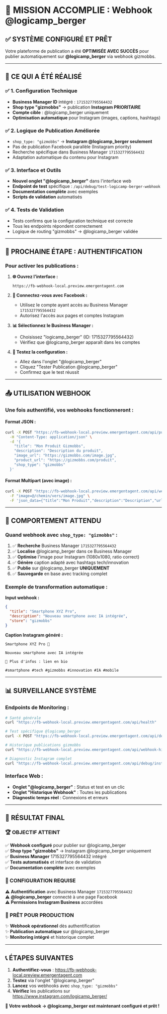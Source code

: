 # 🎯 MISSION ACCOMPLIE : Webhook @logicamp_berger

## ✅ SYSTÈME CONFIGURÉ ET PRÊT

Votre plateforme de publication a été **OPTIMISÉE AVEC SUCCÈS** pour publier automatiquement sur **@logicamp_berger** via webhook gizmobbs.

---

## 🚀 CE QUI A ÉTÉ RÉALISÉ

### ✅ **1. Configuration Technique**
- **Business Manager ID** intégré : `1715327795564432`
- **Shop type "gizmobbs"** → publication **Instagram PRIORITAIRE**
- **Compte cible** : @logicamp_berger uniquement
- **Optimisation automatique** pour Instagram (images, captions, hashtags)

### ✅ **2. Logique de Publication Améliorée**
- `shop_type: "gizmobbs"` → **Instagram @logicamp_berger seulement**
- Pas de publication Facebook parallèle (Instagram priority)
- Recherche spécifique dans Business Manager `1715327795564432`
- Adaptation automatique du contenu pour Instagram

### ✅ **3. Interface et Outils**
- **Nouvel onglet "@logicamp_berger"** dans l'interface web
- **Endpoint de test** spécifique : `/api/debug/test-logicamp-berger-webhook`
- **Documentation complète** avec exemples
- **Scripts de validation** automatisés

### ✅ **4. Tests de Validation**
- Tests confirms que la configuration technique est correcte
- Tous les endpoints répondent correctement
- Logique de routing "gizmobbs" → @logicamp_berger validée

---

## 🔐 PROCHAINE ÉTAPE : AUTHENTIFICATION

### **Pour activer les publications :**

1. **🌐 Ouvrez l'interface :**
   ```
   https://fb-webhook-local.preview.emergentagent.com
   ```

2. **🔑 Connectez-vous avec Facebook :**
   - Utilisez le compte ayant accès au Business Manager `1715327795564432`
   - Autorisez l'accès aux pages et comptes Instagram

3. **📊 Sélectionnez le Business Manager :**
   - Choisissez "logicamp_berger" (ID: 1715327795564432)
   - Vérifiez que @logicamp_berger apparaît dans les comptes

4. **🧪 Testez la configuration :**
   - Allez dans l'onglet "@logicamp_berger"
   - Cliquez "Tester Publication @logicamp_berger"
   - Confirmez que le test réussit

---

## 📤 UTILISATION WEBHOOK

### **Une fois authentifié, vos webhooks fonctionneront :**

#### **Format JSON :**
```bash
curl -X POST "https://fb-webhook-local.preview.emergentagent.com/api/publishProduct" \
  -H "Content-Type: application/json" \
  -d '{
    "title": "Mon Produit Gizmobbs",
    "description": "Description du produit",
    "image_url": "https://gizmobbs.com/image.jpg",
    "product_url": "https://gizmobbs.com/produit",
    "shop_type": "gizmobbs"
  }'
```

#### **Format Multipart (avec image) :**
```bash
curl -X POST "https://fb-webhook-local.preview.emergentagent.com/api/webhook" \
  -F "image=@/chemin/vers/image.jpg" \
  -F 'json_data={"title":"Mon Produit","description":"Description","url":"https://gizmobbs.com/produit","store":"gizmobbs"}'
```

---

## 🎯 COMPORTEMENT ATTENDU

### **Quand webhook avec `shop_type: "gizmobbs"` :**

1. ✅ **Recherche** Business Manager `1715327795564432`
2. ✅ **Localise** @logicamp_berger dans ce Business Manager
3. ✅ **Optimise** l'image pour Instagram (1080x1080, ratio correct)
4. ✅ **Génère** caption adapté avec hashtags tech/innovation
5. ✅ **Publie** sur @logicamp_berger **UNIQUEMENT**
6. ✅ **Sauvegarde** en base avec tracking complet

### **Exemple de transformation automatique :**

**Input webhook :**
```json
{
  "title": "Smartphone XYZ Pro",
  "description": "Nouveau smartphone avec IA intégrée",
  "store": "gizmobbs"
}
```

**Caption Instagram généré :**
```
Smartphone XYZ Pro 📱

Nouveau smartphone avec IA intégrée

🔗 Plus d'infos : lien en bio

#smartphone #tech #gizmobbs #innovation #IA #mobile
```

---

## 📊 SURVEILLANCE SYSTÈME

### **Endpoints de Monitoring :**

```bash
# Santé générale
curl "https://fb-webhook-local.preview.emergentagent.com/api/health"

# Test spécifique @logicamp_berger
curl -X POST "https://fb-webhook-local.preview.emergentagent.com/api/debug/test-logicamp-berger-webhook"

# Historique publications gizmobbs
curl "https://fb-webhook-local.preview.emergentagent.com/api/webhook-history?shop_type=gizmobbs"

# Diagnostic Instagram complet
curl "https://fb-webhook-local.preview.emergentagent.com/api/debug/instagram-complete-diagnosis"
```

### **Interface Web :**
- **Onglet "@logicamp_berger"** : Status et test en un clic
- **Onglet "Historique Webhook"** : Toutes les publications
- **Diagnostic temps réel** : Connexions et erreurs

---

## 🎉 RÉSULTAT FINAL

### **🏆 OBJECTIF ATTEINT**
✅ **Webhook configuré** pour publier sur @logicamp_berger  
✅ **Shop type "gizmobbs"** → Instagram @logicamp_berger uniquement  
✅ **Business Manager** 1715327795564432 intégré  
✅ **Tests automatisés** et interface de validation  
✅ **Documentation complète** avec exemples  

### **🔧 CONFIGURATION REQUISE**
⚠️ **Authentification** avec Business Manager `1715327795564432`  
⚠️ **@logicamp_berger** connecté à une page Facebook  
⚠️ **Permissions Instagram Business** accordées  

### **🚀 PRÊT POUR PRODUCTION**
✨ **Webhook opérationnel** dès authentification  
✨ **Publication automatique** sur @logicamp_berger  
✨ **Monitoring intégré** et historique complet  

---

## 📞 ÉTAPES SUIVANTES

1. **Authentifiez-vous** : https://fb-webhook-local.preview.emergentagent.com
2. **Testez** via l'onglet "@logicamp_berger"
3. **Lancez** vos webhooks avec `shop_type: "gizmobbs"`
4. **Vérifiez** les publications sur https://www.instagram.com/logicamp_berger/

**🎯 Votre webhook → @logicamp_berger est maintenant configuré et prêt !**